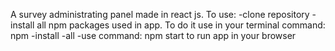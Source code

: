 A survey administrating panel made in react js.
To use: 
-clone repository
-install all npm packages used in app. To do it use in your terminal command: npm -install -all
-use command: npm start to run app in your browser